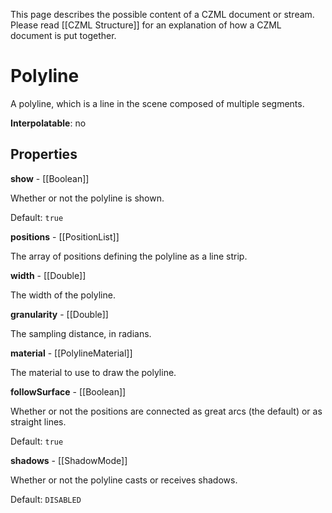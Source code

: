 This page describes the possible content of a CZML document or stream.  Please read [[CZML Structure]] for an explanation of how a CZML document is put together.

# Polyline

A polyline, which is a line in the scene composed of multiple segments.

**Interpolatable**: no

## Properties

**show** - [[Boolean]]

Whether or not the polyline is shown.

Default: `true`


**positions** - [[PositionList]]

The array of positions defining the polyline as a line strip.


**width** - [[Double]]

The width of the polyline.


**granularity** - [[Double]]

The sampling distance, in radians.


**material** - [[PolylineMaterial]]

The material to use to draw the polyline.


**followSurface** - [[Boolean]]

Whether or not the positions are connected as great arcs (the default) or as straight lines.

Default: `true`


**shadows** - [[ShadowMode]]

Whether or not the polyline casts or receives shadows.

Default: `DISABLED`



